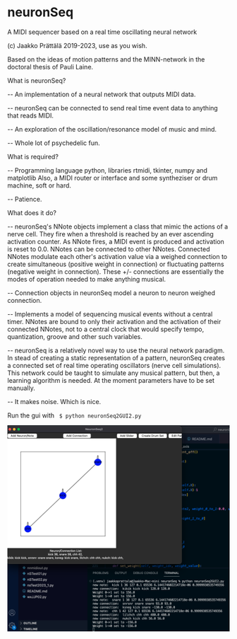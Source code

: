 # neuronSeq
A MIDI sequencer based on a real time oscillating neural network



(c) Jaakko Prättälä 2019-2023, use as you wish.



Based on the ideas of motion patterns and the MINN-network in the doctoral thesis of Pauli Laine.


What is neuronSeq?

-- An implementation of a neural network that outputs MIDI data.

-- neuronSeq can be connected to send real time event data to anything that reads MIDI.

-- An exploration of the oscillation/resonance model of music and mind.

-- Whole lot of psychedelic fun.




What is required?

-- Programming language python, libraries rtmidi, tkinter, numpy and matplotlib
Also, a MIDI router or interface and some syntheziser or drum machine, soft or hard.

-- Patience.






What does it do?


-- neuronSeq's NNote objects implement a class that mimic the actions of a nerve cell.
   They fire when a threshold is reached by an ever ascending activation counter. As NNote fires,
   a MIDI event is produced and activation is reset to 0.0.
   NNotes can be connected to other NNotes. Connected NNotes modulate each other's activation value
   via a weighed connection to create simultaneous (positive weight in connection)
   or fluctuating patterns (negative weight in connection). These +/- connections
   are essentially the modes of operation needed to make anything musical.

-- Connection objects in neuronSeq model a neuron to neuron weighed connection.

-- Implements a model of sequencing musical events without a central timer. NNotes are bound to only their activation
   and the activation of their connected NNotes, not to a central clock that would specify tempo, quantization, groove
   and other such variables.


-- neuronSeq is a relatively novel way to use the neural network paradigm. In stead of creating a static
   representation of a pattern, neuronSeq creates a connected set of real time operating oscillators
   (nerve cell simulations). This network could be taught to simulate any musical pattern,
   but then, a learning algorithm is needed. At the moment parameters have to be set manually.


-- It makes noise. Which is nice.
   
Run the gui with
<code>
$ python neuronSeq2GUI2.py
</code>

<img src="neuronSeq_kinkybeat1.png"></img>


